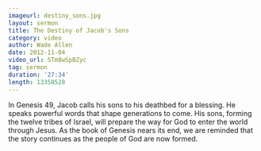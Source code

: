 ```yaml
--- 
imageurl: destiny_sons.jpg
layout: sermon
title: The Destiny of Jacob's Sons
category: video
author: Wade Allen
date: 2012-11-04
video_url: 5Tm8wSpBZyc
tag: sermon
duration: '27:34'
length: 13358528
---
```


In Genesis 49, Jacob calls his sons to his deathbed for a blessing. He speaks powerful words that shape generations to come. His sons, forming the twelve tribes of Israel, will prepare the way for God to enter the world through Jesus. As the book of Genesis nears its end, we are reminded that the story continues as the people of God are now formed.
